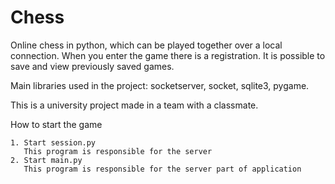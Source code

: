 # Chess
Online chess in python, which can be played together over a local connection. When you enter the game there is a registration. It is possible to save and view previously saved games.

Main libraries used in the project: socketserver, socket, sqlite3, pygame.

This is a university project made in a team with a classmate.

How to start the game

    1. Start session.py
       This program is responsible for the server
    2. Start main.py
       This program is responsible for the server part of application
